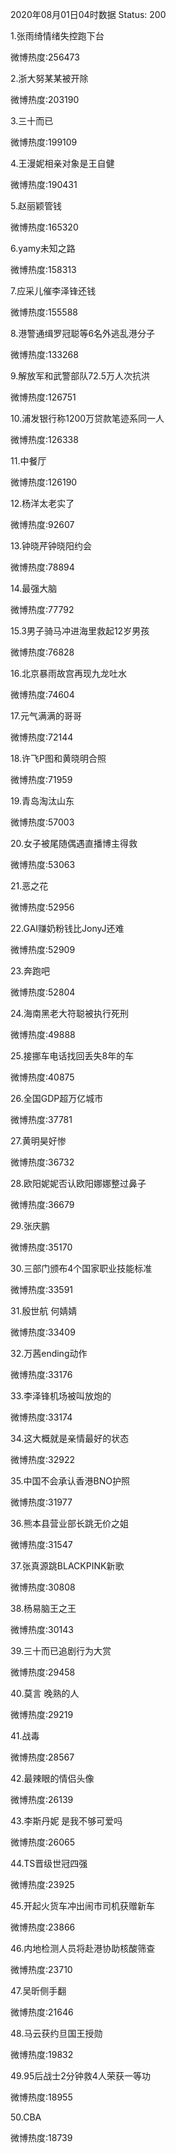 2020年08月01日04时数据
Status: 200

1.张雨绮情绪失控跑下台

微博热度:256473

2.浙大努某某被开除

微博热度:203190

3.三十而已

微博热度:199109

4.王漫妮相亲对象是王自健

微博热度:190431

5.赵丽颖管钱

微博热度:165320

6.yamy未知之路

微博热度:158313

7.应采儿催李泽锋还钱

微博热度:155588

8.港警通缉罗冠聪等6名外逃乱港分子

微博热度:133268

9.解放军和武警部队72.5万人次抗洪

微博热度:126751

10.浦发银行称1200万贷款笔迹系同一人

微博热度:126338

11.中餐厅

微博热度:126190

12.杨洋太老实了

微博热度:92607

13.钟晓芹钟晓阳约会

微博热度:78894

14.最强大脑

微博热度:77792

15.3男子骑马冲进海里救起12岁男孩

微博热度:76828

16.北京暴雨故宫再现九龙吐水

微博热度:74604

17.元气满满的哥哥

微博热度:72144

18.许飞P图和黄晓明合照

微博热度:71959

19.青岛淘汰山东

微博热度:57003

20.女子被尾随偶遇直播博主得救

微博热度:53063

21.恶之花

微博热度:52956

22.GAI赚奶粉钱比JonyJ还难

微博热度:52909

23.奔跑吧

微博热度:52804

24.海南黑老大符聪被执行死刑

微博热度:49888

25.接挪车电话找回丢失8年的车

微博热度:40875

26.全国GDP超万亿城市

微博热度:37781

27.黄明昊好惨

微博热度:36732

28.欧阳妮妮否认欧阳娜娜整过鼻子

微博热度:36679

29.张庆鹏

微博热度:35170

30.三部门颁布4个国家职业技能标准

微博热度:33591

31.殷世航 何婧婧

微博热度:33409

32.万茜ending动作

微博热度:33176

33.李泽锋机场被叫放炮的

微博热度:33174

34.这大概就是亲情最好的状态

微博热度:32922

35.中国不会承认香港BNO护照

微博热度:31977

36.熊本县营业部长跳无价之姐

微博热度:31547

37.张真源跳BLACKPINK新歌

微博热度:30808

38.杨易脑王之王

微博热度:30143

39.三十而已追剧行为大赏

微博热度:29458

40.莫言 晚熟的人

微博热度:29219

41.战毒

微博热度:28567

42.最辣眼的情侣头像

微博热度:26139

43.李斯丹妮 是我不够可爱吗

微博热度:26065

44.TS晋级世冠四强

微博热度:23925

45.开起火货车冲出闹市司机获赠新车

微博热度:23866

46.内地检测人员将赴港协助核酸筛查

微博热度:23710

47.吴昕侧手翻

微博热度:21646

48.马云获约旦国王授勋

微博热度:19832

49.95后战士2分钟救4人荣获一等功

微博热度:18955

50.CBA

微博热度:18739

